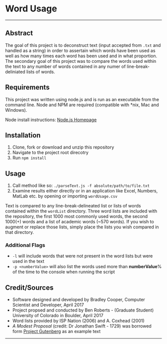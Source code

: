 # Word Usage

- - -

## Abstract

The goal of this project is to deconstruct text (input accepted from `.txt` and handled as a string) in order to assertain which words have been used as well as how many times each word has been used and in what proportion.  The secondary goal of this project was to compare the words used within the text to any number of words contained in any numer of line-break-deliniated lists of words.

## Requirements

This project was written using node.js and is run as an executable from the command line.  Node and NPM are required (compatible with \*nix, Mac and Windows).

Node install instructions:  [Node.js Homepage](https://nodejs.org/en/download/)

## Installation

1. Clone, fork or download and unzip this repository
2. Navigate to the project root direcotry
3. Run `npm install`

## Usage

1. Call method like so:  `./parseText.js -f absolute/path/to/file.txt`
2. Examine results either directly or in an application like Excel, Numbers, MatLab etc. by opening or importing `wordUsage.csv`

Text is compared to any line-break-delineated list or lists of words contained within the `wordList` directory.  Three word lists are included with the repository, the first 1000 most commonly used words, the second 1000(+) words and a list of academic words (~570 words).  If you wish to augment or replace those lists, simply place the lists you wish compared in that directory.

### Additional Flags

* `-l` will include words that were not present in the word lists but were used in the text
* `-p <numberValue>` will also list the words used more than **numberValue**% of the time to the console when running the script

##  Credit/Sources

* Software designed and developed by Bradley Cooper, Computer Scientist and Developer, April 2017
* Project propsed and conducted by Ben Roberts - (Graduate Student) University of Colorado in Boulder, April 2017
* Word lists provided by ISP Nation (2006) and A. Coxhead (2001)
* *A Modest Proposal* (credit: Dr Jonathan Swift - 1729) was borrowed form [Project Gutenberg](https://www.gutenberg.org) as an example text

- - -
